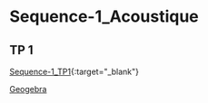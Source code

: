 # Sequence-1_Acoustique

## TP 1

[Sequence-1_TP1](./2_Physique-Chimie_Seq1_TP1.pdf){:target="_blank"}

[Geogebra](./geogebra-export2.html)

